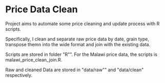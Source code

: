 # Price Data Clean

Project aims to automate some price cleaning and update process with R scripts.

Specifically, I clean and separate raw price data by date, grain type,  transpose themn into the wide format and join with the existing data. 


Scripts are stored in folder "R"". For the Malawi price data, the scripts is malawi_price_clean_join.R. 

Raw and cleaned Data are stored in "data/raw"" and "data/clean" respectively.



